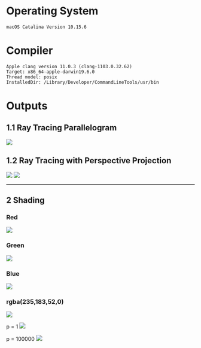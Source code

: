 # Operating System
```
macOS Catalina Version 10.15.6
```

# Compiler
```
Apple clang version 11.0.3 (clang-1103.0.32.62)
Target: x86_64-apple-darwin19.6.0
Thread model: posix
InstalledDir: /Library/Developer/CommandLineTools/usr/bin
```

# Outputs
## 1.1 Ray Tracing Parallelogram
![](img/result_1.1.png?raw=true)

## 1.2 Ray Tracing with Perspective Projection
![](img/result_1.2_1.gif?raw=true)
![](img/result_1.2_2.png?raw=true)

--- 

## 2 Shading
### Red
![](img/result_2_r.png?raw=true)
### Green
![](img/result_2_g.png?raw=true)
### Blue
![](img/result_2_b.png?raw=true)

### rgba(235,183,52,0)
![](img/result_2_235_183_52.png?raw=true)

p = 1
![](img/result_2_235_183_52_1.png?raw=true)

p = 100000
![](img/result_2_235_183_52_2.png?raw=true)